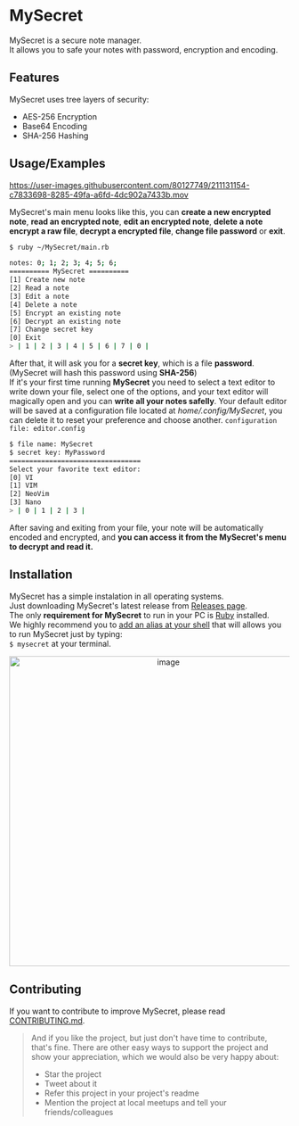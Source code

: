 
# MySecret  
MySecret is a secure note manager.<br>
It allows you to safe your notes with password, encryption and encoding.

## Features
MySecret uses tree layers of security:
- AES-256 Encryption
- Base64 Encoding
- SHA-256 Hashing

## Usage/Examples

https://user-images.githubusercontent.com/80127749/211131154-c7833698-8285-49fa-a6fd-4dc902a7433b.mov

MySecret's main menu looks like this, you can **create a new encrypted note**, **read an encrypted note**, **edit an encrypted note**, **delete a note** **encrypt a raw file**, **decrypt a encrypted file**, **change file password** or **exit**.

```bash
$ ruby ~/MySecret/main.rb

notes: 0; 1; 2; 3; 4; 5; 6; 
========== MySecret ==========
[1] Create new note
[2] Read a note
[3] Edit a note
[4] Delete a note
[5] Encrypt an existing note
[6] Decrypt an existing note
[7] Change secret key
[0] Exit
> | 1 | 2 | 3 | 4 | 5 | 6 | 7 | 0 |
```
After that, it will ask you for a **secret key**, which is a file **password**. (MySecret will hash this password using **SHA-256**)<br>
If it's your first time running **MySecret** you need to select a text editor to write down your file, select one of the options, and your text editor will magically open and you can **write all your notes safelly**.
Your default editor will be saved at a configuration file located at _home/.config/MySecret_, you can delete it to reset your preference and choose another. ```configuration file: editor.config```
```bash
$ file name: MySecret
$ secret key: MyPassword
=================================
Select your favorite text editor:
[0] VI
[1] VIM
[2] NeoVim
[3] Nano
> | 0 | 1 | 2 | 3 |
```
After saving and exiting from your file, your note will be automatically encoded and encrypted, and **you can access it from the MySecret's menu to decrypt and read it.**

## Installation
MySecret has a simple instalation in all operating systems.<br>
Just downloading MySecret's latest release from [Releases page](https://github.com/FelipeFTN/MySecret/releases).<br>
The only **requirement for MySecret** to run in your PC is [Ruby](https://www.ruby-lang.org) installed.<br>
We highly recommend you to [add an alias at your shell](https://linuxize.com/post/how-to-create-bash-aliases/) that will allows you to run MySecret just by typing:<br> `$ mysecret` at your terminal.
<div align="center">
<img width="556" alt="image" src="https://user-images.githubusercontent.com/80127749/210393450-cb1cd1ec-a0b3-4a8c-8ae1-0384240bd77c.png">
</div>

## Contributing

If you want to contribute to improve MySecret, please read [CONTRIBUTING.md](https://github.com/FelipeFTN/MySecret/blob/master/CONTRIBUTING.md).

> And if you like the project, but just don't have time to contribute, that's fine. There are other easy ways to support the project and show your appreciation, which we would also be very happy about:
> - Star the project
> - Tweet about it
> - Refer this project in your project's readme
> - Mention the project at local meetups and tell your friends/colleagues
